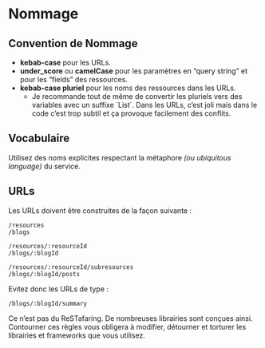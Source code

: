 # Nommage

## Convention de Nommage

* **kebab-case** pour les URLs.
* **under\_score** ou **camelCase** pour les paramètres en “query string” et pour les “fields” des ressources.
* **kebab-case pluriel** pour les noms des ressources dans les URLs.
  * Je recommande tout de même de convertir les pluriels vers des variables avec un suffixe \`List\`. Dans les URLs, c’est joli mais dans le code c’est trop subtil et ça provoque facilement des conflits.

## Vocabulaire

Utilisez des noms explicites respectant la métaphore _\(ou ubiquitous language\)_ du service.

## URLs

Les URLs doivent être construites de la façon suivante :

```http
/resources
/blogs

/resources/:resourceId
/blogs/:blogId

/resources/:resourceId/subresources
/blogs/:blogId/posts
```

Evitez donc les URLs de type :  

```http
/blogs/:blogId/summary
```

Ce n’est pas du ReSTafaring. De nombreuses librairies sont conçues ainsi. Contourner ces règles vous obligera à modifier, détourner et torturer les librairies et frameworks que vous utilisez.

